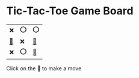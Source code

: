 # Tic-Tac-Toe Game Board
|   |   |   |
|---|---|---|
|❌ |⭕ |⭕ |
|[🔎](XOOOXEXOX.md) |❌ |[🔎](XOOXXOXOE.md) |
|❌ |⭕ |[🔎](XOOXXEXOO.md) |

Click on the 🔎 to make a move